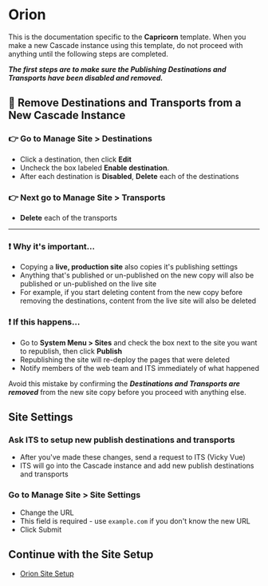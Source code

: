 # Orion

This is the documentation specific to the **Capricorn** template. When you make a new Cascade instance using this template, do not proceed with anything until the following steps are completed.

**_The first steps are to make sure the Publishing Destinations and Transports have been disabled and removed._**

## :dart: Remove Destinations and Transports from a New Cascade Instance

### :point_right: Go to Manage Site > Destinations

-   Click a destination, then click **Edit**
-   Uncheck the box labeled **Enable destination**.
-   After each destination is **Disabled**, **Delete** each of the destinations

### :point_right: Next go to Manage Site > Transports

-   **Delete** each of the transports

---

### :exclamation: Why it's important...

-   Copying a **live, production site** also copies it's publishing settings
-   Anything that's published or un-published on the new copy will also be published or un-published on the live site
-   For example, if you start deleting content from the new copy before removing the destinations, content from the live site will also be deleted

### :exclamation: If this happens...

-   Go to **System Menu > Sites** and check the box next to the site you want to republish, then click **Publish**
-   Republishing the site will re-deploy the pages that were deleted
-   Notify members of the web team and ITS immediately of what happened

Avoid this mistake by confirming the **_Destinations and Transports are removed_** from the new site copy before you proceed with anything else.

## Site Settings

### Ask ITS to setup new publish destinations and transports

-   After you've made these changes, send a request to ITS (Vicky Vue)
-   ITS will go into the Cascade instance and add new publish destinations and transports

### Go to Manage Site > Site Settings

-   Change the URL
-   This field is required - use `example.com` if you don't know the new URL
-   Click Submit

## Continue with the Site Setup

-   [Orion Site Setup](https://github.com/UniversityOfSaintThomas/Cascade_documentation/tree/main/orion/site_setup.md)
